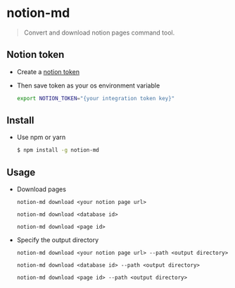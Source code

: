 # notion-md

> Convert and download notion pages command tool.

## Notion token
 - Create a [notion token](https://www.notion.so/my-integrations)
 - Then save token as your os environment variable

    ```bash
    export NOTION_TOKEN="{your integration token key}"
    ```

## Install 

 - Use npm or yarn

    ```bash
    $ npm install -g notion-md
    ```


## Usage

- Download pages

    ```
    notion-md download <your notion page url>

    notion-md download <database id>

    notion-md download <page id>

    ```
- Specify the output directory

    ```
    notion-md download <your notion page url> --path <output directory>

    notion-md download <database id> --path <output directory>

    notion-md download <page id> --path <output directory>

    ```